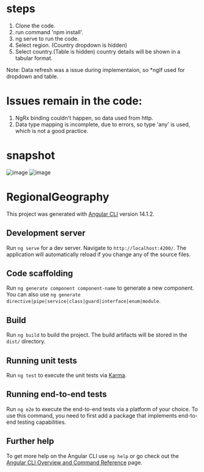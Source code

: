 # steps
1. Clone the code.
2. run command 'npm install'.
3. ng serve to run the code.
4. Select region. (Country dropdown is hidden)
5. Select country.(Table is hidden)
country details will be shown in a tabular format.

Note: Data refresh was a issue during implementaion, so *ngIf used for dropdown and table.

# Issues remain in the code: 
1. NgRx binding couldn't happen, so data used from http. 
2. Data type mapping is incomplete, due to errors, so type 'any' is used, which is not a good practice.

# snapshot
![image](https://user-images.githubusercontent.com/111244306/184567459-9e5c116a-e7cc-447d-a514-8f7e432131a5.png)
![image](https://user-images.githubusercontent.com/111244306/184567521-1f40f1c2-cdb1-42f0-82de-ccd6807236c4.png)




# RegionalGeography

This project was generated with [Angular CLI](https://github.com/angular/angular-cli) version 14.1.2.

## Development server

Run `ng serve` for a dev server. Navigate to `http://localhost:4200/`. The application will automatically reload if you change any of the source files.

## Code scaffolding

Run `ng generate component component-name` to generate a new component. You can also use `ng generate directive|pipe|service|class|guard|interface|enum|module`.

## Build

Run `ng build` to build the project. The build artifacts will be stored in the `dist/` directory.

## Running unit tests

Run `ng test` to execute the unit tests via [Karma](https://karma-runner.github.io).

## Running end-to-end tests

Run `ng e2e` to execute the end-to-end tests via a platform of your choice. To use this command, you need to first add a package that implements end-to-end testing capabilities.

## Further help

To get more help on the Angular CLI use `ng help` or go check out the [Angular CLI Overview and Command Reference](https://angular.io/cli) page.

